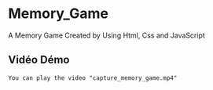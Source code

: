 # Memory_Game
A Memory Game Created by Using Html, Css and JavaScript

## Vidéo Démo
    You can play the video "capture_memory_game.mp4"
